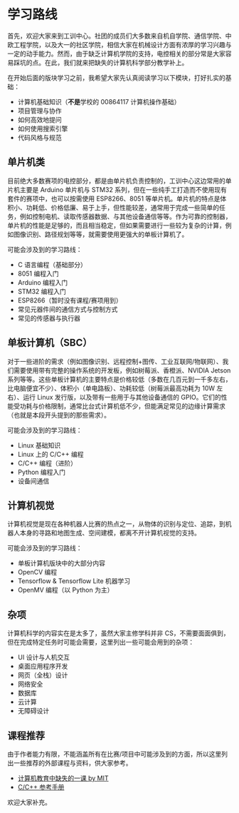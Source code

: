 # 学习路线

首先，欢迎大家来到工训中心。社团的成员们大多数来自机自学院、通信学院、中欧工程学院，以及大一的社区学院，相信大家在机械设计方面有浓厚的学习兴趣与一定的动手能力。然而，由于缺乏计算机学院的支持，电控相关的部分常是大家容易踩坑的点。在此，我们就来把缺失的计算机科学部分教学补上。

在开始后面的版块学习之前，我希望大家先认真阅读学习以下模块，打好扎实的基础：

* 计算机基础知识（**不是**学校的 00864117 计算机操作基础）
* 项目管理与协作
* 如何高效地提问
* 如何使用搜索引擎
* 代码风格与规范

## 单片机类

目前绝大多数赛项的电控部分，都是由单片机负责控制的，工训中心这边常用的单片机主要是 Arduino 单片机与 STM32 系列，但在一些纯手工打造而不使用现有套件的赛项中，也可以按需使用 ESP8266、8051 等单片机。单片机的特点是体积小、功耗低、价格低廉、易于上手，但性能较差，通常用于完成一些简单的任务，例如控制电机、读取传感器数据、与其他设备通信等等。作为可靠的控制器，单片机的性能是足够的，而且相当稳定，但如果需要进行一些较为复杂的计算，例如图像识别、路径规划等等，就需要使用更强大的单板计算机了。

可能会涉及到的学习路线：

* C 语言编程（基础部分）
* 8051 编程入门
* Arduino 编程入门
* STM32 编程入门
* ESP8266（暂时没有课程/赛项用到）
* 常见元器件间的通信方式与控制方式
* 常见的传感器与执行器

## 单板计算机（SBC）

对于一些进阶的需求（例如图像识别、远程控制+图传、工业互联网/物联网）、我们需要使用带有完整的操作系统的开发板，例如树莓派、香橙派、NVIDIA Jetson 系列等等。这些单板计算机的主要特点是价格较低（多数在几百元到一千多左右，比电脑便宜不少）、体积小（单电路板）、功耗较低（树莓派最高功耗为 10W 左右）、运行 Linux 发行版，以及带有一些用于与其他设备通信的 GPIO。它们的性能受功耗与价格限制，通常比台式计算机低不少，但能满足常见的边缘计算需求（也就是本段开头提到的那些需求）。

可能会涉及到的学习路线：

* Linux 基础知识
* Linux 上的 C/C++ 编程
* C/C++ 编程（进阶）
* Python 编程入门
* 设备间通信

## 计算机视觉

计算机视觉是现在各种机器人比赛的热点之一，从物体的识别与定位、追踪，到机器人本身的寻路和地图生成、空间建模，都离不开计算机视觉的支持。

可能会涉及到的学习路线：

* 单板计算机版块中的大部分内容
* OpenCV 编程
* Tensorflow & Tensorflow Lite 机器学习
* OpenMV 编程（以 Python 为主）

## 杂项

计算机科学的内容实在是太多了，虽然大家主修学科并非 CS，不需要面面俱到，但在完成特定任务时可能会需要，这里列出一些可能会用到的杂项：

* UI 设计与人机交互
* 桌面应用程序开发
* 网页（全栈）设计
* 网络安全
* 数据库
* 云计算
* 无障碍设计

## 课程推荐

由于作者能力有限，不能涵盖所有在比赛/项目中可能涉及到的方面，所以这里列出一些推荐的外部课程与资料，供大家参考。

* [计算机教育中缺失的一课 by MIT](https://missing-semester-cn.github.io/)
* [C/C++ 参考手册](https://zh.cppreference.com/w/首页)

欢迎大家补充。
